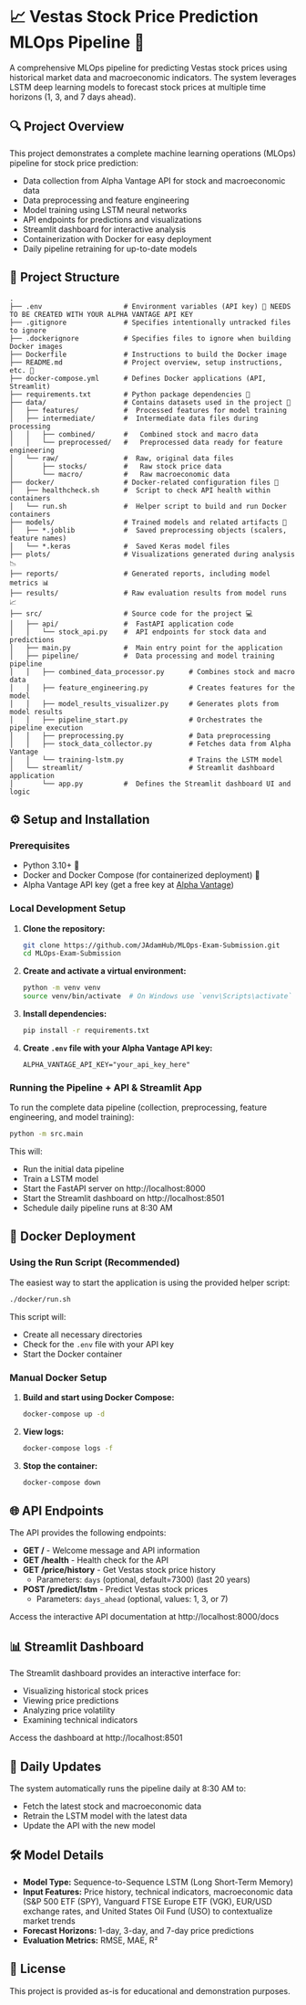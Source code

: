 # 📈 Vestas Stock Price Prediction MLOps Pipeline 🚀

A comprehensive MLOps pipeline for predicting Vestas stock prices using historical market data and macroeconomic indicators. The system leverages LSTM deep learning models to forecast stock prices at multiple time horizons (1, 3, and 7 days ahead).

## 🔍 Project Overview

This project demonstrates a complete machine learning operations (MLOps) pipeline for stock price prediction:
- Data collection from Alpha Vantage API for stock and macroeconomic data
- Data preprocessing and feature engineering
- Model training using LSTM neural networks
- API endpoints for predictions and visualizations
- Streamlit dashboard for interactive analysis
- Containerization with Docker for easy deployment
- Daily pipeline retraining for up-to-date models

## 📁 Project Structure

```text
.
├── .env                    # Environment variables (API key) 🔑 NEEDS TO BE CREATED WITH YOUR ALPHA VANTAGE API KEY
├── .gitignore              # Specifies intentionally untracked files to ignore
├── .dockerignore           # Specifies files to ignore when building Docker images
├── Dockerfile              # Instructions to build the Docker image
├── README.md               # Project overview, setup instructions, etc. 📖
├── docker-compose.yml      # Defines Docker applications (API, Streamlit)
├── requirements.txt        # Python package dependencies 📄
├── data/                   # Contains datasets used in the project 📁
│   ├── features/           #  Processed features for model training
│   ├── intermediate/       #  Intermediate data files during processing
│   │   ├── combined/       #   Combined stock and macro data
│   │   └── preprocessed/   #   Preprocessed data ready for feature engineering
│   └── raw/                #  Raw, original data files
│       ├── stocks/         #   Raw stock price data
│       └── macro/          #   Raw macroeconomic data
├── docker/                 # Docker-related configuration files 🐳
│   ├── healthcheck.sh      #  Script to check API health within containers
│   └── run.sh              #  Helper script to build and run Docker containers
├── models/                 # Trained models and related artifacts 🤖
│   ├── *.joblib            #  Saved preprocessing objects (scalers, feature names)
│   └── *.keras             #  Saved Keras model files
├── plots/                  # Visualizations generated during analysis 📉
├── reports/                # Generated reports, including model metrics 📊
├── results/                # Raw evaluation results from model runs 📈
├── src/                    # Source code for the project 💻
│   ├── api/                #  FastAPI application code
│   │   └── stock_api.py    #  API endpoints for stock data and predictions
│   ├── main.py             #  Main entry point for the application
│   ├── pipeline/           #  Data processing and model training pipeline
│   │   ├── combined_data_processor.py      # Combines stock and macro data
│   │   ├── feature_engineering.py          # Creates features for the model
│   │   ├── model_results_visualizer.py     # Generates plots from model results
│   │   ├── pipeline_start.py               # Orchestrates the pipeline execution
│   │   ├── preprocessing.py                # Data preprocessing
│   │   ├── stock_data_collector.py         # Fetches data from Alpha Vantage
│   │   └── training-lstm.py                # Trains the LSTM model
│   └── streamlit/                          # Streamlit dashboard application
│       └── app.py          #  Defines the Streamlit dashboard UI and logic
```

## ⚙️ Setup and Installation

### Prerequisites
- Python 3.10+ 🐍
- Docker and Docker Compose (for containerized deployment) 🐳
- Alpha Vantage API key (get a free key at [Alpha Vantage](https://www.alphavantage.co/support/#api-key))

### Local Development Setup

1. **Clone the repository:**
   ```bash
   git clone https://github.com/JAdamHub/MLOps-Exam-Submission.git
   cd MLOps-Exam-Submission
   ```

2. **Create and activate a virtual environment:**
   ```bash
   python -m venv venv
   source venv/bin/activate  # On Windows use `venv\Scripts\activate`
   ```

3. **Install dependencies:**
   ```bash
   pip install -r requirements.txt
   ```

4. **Create `.env` file with your Alpha Vantage API key:**
   ```
   ALPHA_VANTAGE_API_KEY="your_api_key_here"
   ```

### Running the Pipeline + API & Streamlit App

To run the complete data pipeline (collection, preprocessing, feature engineering, and model training):

```bash
python -m src.main
```

This will:
- Run the initial data pipeline
- Train a LSTM model
- Start the FastAPI server on http://localhost:8000
- Start the Streamlit dashboard on http://localhost:8501
- Schedule daily pipeline runs at 8:30 AM

## 🐳 Docker Deployment

### Using the Run Script (Recommended)

The easiest way to start the application is using the provided helper script:

```bash
./docker/run.sh
```

This script will:
- Create all necessary directories
- Check for the `.env` file with your API key
- Start the Docker container

### Manual Docker Setup

1. **Build and start using Docker Compose:**
   ```bash
   docker-compose up -d
   ```

2. **View logs:**
   ```bash
   docker-compose logs -f
   ```

3. **Stop the container:**
   ```bash
   docker-compose down
   ```

## 🌐 API Endpoints

The API provides the following endpoints:

- **GET /** - Welcome message and API information
- **GET /health** - Health check for the API
- **GET /price/history** - Get Vestas stock price history
  - Parameters: `days` (optional, default=7300) (last 20 years)
- **POST /predict/lstm** - Predict Vestas stock prices
  - Parameters: `days_ahead` (optional, values: 1, 3, or 7)

Access the interactive API documentation at http://localhost:8000/docs

## 📊 Streamlit Dashboard

The Streamlit dashboard provides an interactive interface for:
- Visualizing historical stock prices
- Viewing price predictions
- Analyzing price volatility
- Examining technical indicators

Access the dashboard at http://localhost:8501

## 🔄 Daily Updates

The system automatically runs the pipeline daily at 8:30 AM to:
- Fetch the latest stock and macroeconomic data
- Retrain the LSTM model with the latest data
- Update the API with the new model

## 🛠️ Model Details

- **Model Type:** Sequence-to-Sequence LSTM (Long Short-Term Memory)
- **Input Features:** Price history, technical indicators, macroeconomic data (S&P 500 ETF (SPY), Vanguard FTSE Europe ETF (VGK), EUR/USD exchange rates, and United States Oil Fund (USO) to contextualize market trends
- **Forecast Horizons:** 1-day, 3-day, and 7-day price predictions
- **Evaluation Metrics:** RMSE, MAE, R²

## 📝 License

This project is provided as-is for educational and demonstration purposes.
